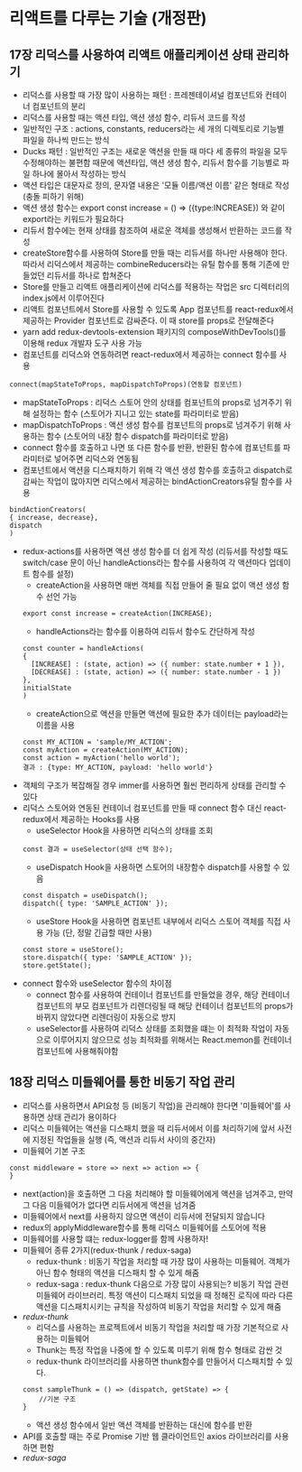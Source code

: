 # 리액트를 다루는 기술 (개정판)
## 17장 리덕스를 사용하여 리액트 애플리케이션 상태 관리하기
- 리덕스를 사용할 때 가장 많이 사용하는 패턴 : 프레젠테이셔널 컴포넌트와 컨테이너 컴포넌트의 분리
- 리덕스를 사용할 때는 액션 타입, 액션 생성 함수, 리듀서 코드를 작성
- 일반적인 구조 : actions, constants, reducers라는 세 개의 디렉토리로 기능별 파일을 하나씩 만드는 방식
- Ducks 패턴 : 일반적인 구조는 새로운 액션을 만들 때 마다 세 종류의 파일을 모두 수정해야하는 불편함 때문에 액션타입, 액션 생성 함수, 리듀서 함수를 기능별로 파일 하나에 몰아서 작성하는 방식
- 액션 타입은 대문자로 정의, 문자열 내용은 '모듈 이름/액션 이름' 같은 형태로 작성 (충돌 피하기 위해)
- 액션 생성 함수는 export const increase = () => ({type:INCREASE}) 와 같이 export라는 키워드가 필요하다
- 리듀서 함수에는 현재 상태를 참조하여 새로운 객체를 생성해서 반환하는 코드를 작성
- createStore함수를 사용하여 Store를 만들 때는 리듀서를 하나만 사용해야 한다. 따라서 리덕스에서 제공하는 combineReducers라는 유틸 함수를 통해 기존에 만들었던 리듀서를 하나로 합쳐준다
- Store를 만들고 리액트 애플리케이션에 리덕스를 적용하는 작업은 src 디렉터리의 index.js에서 이루어진다
- 리액트 컴포넌트에서 Store를 사용할 수 있도록 App 컴포넌트를 react-redux에서 제공하는 Provider 컴포넌트로 감싸준다. 이 때 store를 props로 전달해준다
- yarn add redux-devtools-extension 패키지의 composeWithDevTools()를 이용해 redux 개발자 도구 사용 가능
- 컴포넌트를 리덕스와 연동하려면 react-redux에서 제공하는 connect 함수를 사용
```
connect(mapStateToProps, mapDispatchToProps)(연동할 컴포넌트)
```
- mapStateToProps : 리덕스 스토어 안의 상태를 컴포넌트의 props로 넘겨주기 위해 설정하는 함수 (스토어가 지니고 있는 state를 파라미터로 받음)
- mapDispatchToProps : 액션 생성 함수를 컴포넌트의 props로 넘겨주기 위해 사용하는 함수 (스토어의 내장 함수 dispatch를 파라미터로 받음)
- connect 함수를 호출하고 나면 또 다른 함수를 반환, 반환된 함수에 컴포넌트를 파라미터로 넣어주면 리덕스와 연동됨
- 컴포넌트에서 액션을 디스패치하기 위해 각 액션 생성 함수를 호출하고 dispatch로 감싸는 작업이 많아지면 리덕스에서 제공하는 bindActionCreators유틸 함수를 사용
```
bindActionCreators(
{ increase, decrease},
dispatch
)
```
- redux-actions를 사용하면 액션 생성 함수를 더 쉽게 작성 (리듀서를 작성할 때도 switch/case 문이 아닌 handleActions라는 함수를 사용하여 각 액션마다 업데이트 함수를 설정)
  - createAction을 사용하면 매번 객체를 직접 만들어 줄 필요 없이 액션 생성 함수 선언 가능
  ```
  export const increase = createAction(INCREASE);
  ```
  - handleActions라는 함수를 이용하여 리듀서 함수도 간단하게 작성
  ```
  const counter = handleActions(
  {
    [INCREASE] : (state, action) => ({ number: state.number + 1 }),
    [DECREASE] : (state, action) => ({ number: state.number - 1 })
  },
  initialState
  )
  ```
  - createAction으로 액션을 만들면 액션에 필요한 추가 데이터는 payload라는 이름을 사용
  ```
  const MY_ACTION = 'sample/MY_ACTION';
  const myAction = createAction(MY_ACTION);
  const action = myAction('hello world');
  결과 : {type: MY_ACTION, payload: 'hello world'}
  ```
- 객체의 구조가 복잡해질 경우 immer를 사용하면 훨씬 편리하게 상태를 관리할 수 있다
- 리덕스 스토어와 연동된 컨테이너 컴포넌트를 만들 때 connect 함수 대신 react-redux에서 제공하는 Hooks를 사용
  - useSelector Hook을 사용하면 리덕스의 상태를 조회 
  ```
  const 결과 = useSelector(상태 선택 함수);
  ```
  - useDispatch Hook을 사용하면 스토어의 내장함수 dispatch를 사용할 수 있음
  ```
  const dispatch = useDispatch();
  dispatch({ type: 'SAMPLE_ACTION' });
  ```
  - useStore Hook을 사용하면 컴포넌트 내부에서 리덕스 스토어 객체를 직접 사용 가능 (단, 정말 긴급할 때만 사용)
  ```
  const store = useStore();
  store.dispatch({ type: 'SAMPLE_ACTION' });
  store.getState();
  ```
 - connect 함수와 useSelector 함수의 차이점
   - connect 함수를 사용하여 컨테이너 컴포넌트를 만들었을 경우, 해당 컨테이너 컴포넌트의 부모 컴포넌트가 리렌더링될 때 해당 컨테이너 컴포넌트의 props가 바뀌지 않았다면 리렌더링이 자동으로 방지
   - useSelector를 사용하여 리덕스 상태를 조회했을 떄는 이 최적화 작업이 자동으로 이루어지지 않으므로 성능 최적화를 위해서는 React.memon를 컨테이너 컴포넌트에 사용해줘야함 

## 18장 리덕스 미들웨어를 통한 비동기 작업 관리
- 리덕스를 사용하면서 API요청 등 (비동기 작업)을 관리해야 한다면 '미들웨어'를 사용하면 상태 관리가 용이하다
- 리덕스 미들웨어는 액션을 디스패치 했을 때 리듀서에서 이를 처리하기에 앞서 사전에 지정된 작업들을 실행 (즉, 액션과 리듀서 사이의 중간자)
- 미들웨어 기본 구조
```
const middleware = store => next => action => {
}
```
  - next(action)을 호출하면 그 다음 처리해야 할 미들웨어에게 액션을 넘겨주고, 만약 그 다음 미들웨어가 없다면 리듀서에게 액션을 넘겨줌
  - 미들웨어에서 next를 사용하지 않으면 액션이 리듀서에 전달되지 않습니다
  - redux의 applyMiddleware함수를 통해 리덕스 미들웨어를 스토어에 적용
  - 미들웨어를 사용할 떄는 redux-logger를 함께 사용하자! 
- 미들웨어 종류 2가지(redux-thunk / redux-saga)
  - redux-thunk : 비동기 작업을 처리할 때 가장 많이 사용하는 미들웨어. 객체가 아닌 함수 형태의 액션을 디스패치 할 수 있게 해줌
  - redux-saga : redux-thunk 다음으로 가장 많이 사용되는? 비동기 작업 관련 미들웨어 라이브러리. 특정 액션이 디스패치 되었을 때 정해진 로직에 따라 다른 액션을 디스패치시키는 규칙을 작성하여 비동기 작업을 처리할 수 있게 해줌
- *redux-thunk*
  - 리덕스를 사용하는 프로젝트에서 비동기 작업을 처리할 때 가장 기본적으로 사용하는 미들웨어
  - Thunk는 특정 작업을 나중에 할 수 있도록 미루기 위해 함수 형태로 감싼 것
  - redux-thunk 라이브러리를 사용하면 thunk함수를 만들어서 디스패치할 수 있다.
  ```
  const sampleThunk = () => (dispatch, getState) => {
      //기본 구조
  }
  ```
  - 액션 생성 함수에서 일반 액션 객체를 반환하는 대신에 함수를 반환
- API를 호출할 때는 주로 Promise 기반 웹 클라이언트인 axios 라이브러리를 사용하면 편함
- *redux-saga*
 
